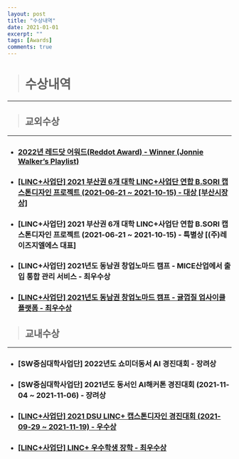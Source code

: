 ```yaml
---
layout: post
title: "수상내역"
date: 2021-01-01
excerpt: ""
tags: [Awards]
comments: true
---
```


> # 수상내역
------------------------------------------------------------

> ## 교외수상
------------------------------------------------------------

- ### [2022년 레드닷 어워드(Reddot Award) - Winner (Jonnie Walker’s Playlist)](https://glydokid.github.io//Reddot-Award/)

- ### [[LINC+사업단] 2021 부산권 6개 대학 LINC+사업단 연합 B.SORI 캡스톤디자인 프로젝트 (2021-06-21 ~ 2021-10-15) - 대상 [부산시장상]](https://glydokid.github.io//B.sori_Project/)

- ### [LINC+사업단] 2021 부산권 6개 대학 LINC+사업단 연합 B.SORI 캡스톤디자인 프로젝트 (2021-06-21 ~ 2021-10-15) - 특별상 [(주)레이즈지엘에스 대표]

- ### [LINC+사업단] 2021년도 동남권 창업노마드 캠프 - MICE산업에서 출입 통합 관리 서비스 - 최우수상

- ### [[LINC+사업단] 2021년도 동남권 창업노마드 캠프 - 귤껍질 업사이클 플랫폼 - 최우수상](https://glydokid.github.io//%EC%B0%BD%EC%97%85%EB%85%B8%EB%A7%88%EB%93%9C-%EC%BA%A0%ED%94%84/)

> ## 교내수상
------------------------------------------------------------

- ### [SW중심대학사업단] 2022년도 쇼미더동서 AI 경진대회 - 장려상

- ### [SW중심대학사업단] 2021년도 동서인 AI해커톤 경진대회 (2021-11-04 ~ 2021-11-06) - 장려상

- ### [[LINC+사업단] 2021 DSU LINC+ 캡스톤디자인 경진대회 (2021-09-29 ~ 2021-11-19) - 우수상](http://localhost:4000/LINC-%EC%BA%A1%EC%8A%A4%ED%86%A4-%EB%94%94%EC%9E%90%EC%9D%B8-%EA%B2%BD%EC%A7%84%EB%8C%80%ED%9A%8C/)

- ### [[LINC+사업단] LINC+ 우수학생 장학 - 최우수상](https://glydokid.github.io//LINC-%EC%9A%B0%EC%88%98%ED%95%99%EC%83%9D/)
